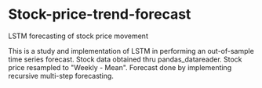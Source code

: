 # Stock-price-trend-forecast
LSTM forecasting of stock price movement

This is a study and implementation of LSTM in performing an out-of-sample time series forecast. Stock data obtained thru pandas_datareader. Stock price resampled to "Weekly - Mean". Forecast done by implementing recursive multi-step forecasting.
